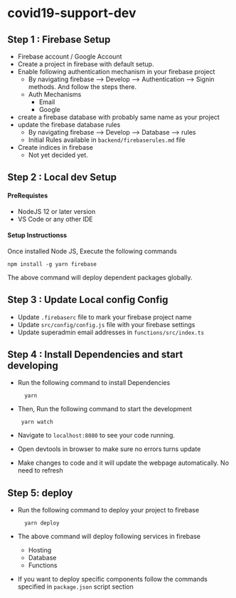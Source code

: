 # covid19-support-dev

## Step 1 : Firebase Setup

* Firebase account / Google Account
* Create a project in firebase with default setup.
* Enable following authentication mechanism in your firebase project
    * By navigating firebase --> Develop --> Authentication --> Signin methods. And follow the steps there.
    * Auth Mechanisms
        * Email
        * Google
* create a firebase database with probably same name as your project
* update the firebase database rules
    * By navigating firebase --> Develop --> Database --> rules
    * Initial Rules available in `backend/firebaserules.md` file
* Create indices in firebase
    * Not yet decided yet.

## Step 2 : Local dev Setup 

#### PreRequistes

* NodeJS 12 or later version
* VS Code or any other IDE

#### Setup Instructionss

Once installed Node JS, Execute the following commands 

    npm install -g yarn firebase

The above command will deploy dependent packages globally.

## Step 3 :  Update Local config Config

* Update `.firebaserc` file to mark your firebase project name
* Update `src/config/config.js` file with your firebase settings
* Update superadmin email addresses in `functions/src/index.ts` 

## Step 4 : Install Dependencies and start developing

* Run the following command to install Dependencies

        yarn 

*  Then, Run the following command to start the development

        yarn watch

* Navigate to `localhost:8080` to see your code running.
* Open devtools in browser to make sure no errors turns update
* Make changes to code and it will update the webpage automatically. No need to refresh

## Step 5: deploy

* Run the following command to deploy your project to firebase

        yarn deploy

* The above command will deploy following services in firebase
    * Hosting
    * Database
    * Functions

* If you want to deploy specific components follow the commands specified in `package.json` script section